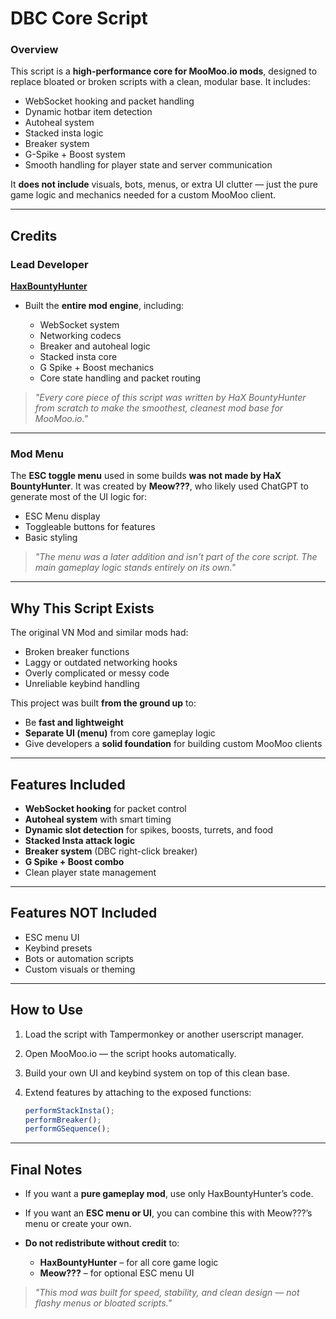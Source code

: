 # **DBC Core Script**

### **Overview**

This script is a **high-performance core for MooMoo.io mods**, designed to replace bloated or broken scripts with a clean, modular base.
It includes:

* WebSocket hooking and packet handling
* Dynamic hotbar item detection
* Autoheal system
* Stacked insta logic
* Breaker system
* G-Spike + Boost system
* Smooth handling for player state and server communication

It **does not include** visuals, bots, menus, or extra UI clutter — just the pure game logic and mechanics needed for a custom MooMoo client.

---

## **Credits**

### **Lead Developer**

**[HaxBountyHunter](https://github.com/)**

* Built the **entire mod engine**, including:

  * WebSocket system
  * Networking codecs
  * Breaker and autoheal logic
  * Stacked insta core
  * G Spike + Boost mechanics
  * Core state handling and packet routing

> *"Every core piece of this script was written by HaX BountyHunter from scratch to make the smoothest, cleanest mod base for MooMoo.io."*

---

### **Mod Menu**

The **ESC toggle menu** used in some builds **was not made by HaX BountyHunter**.
It was created by **Meow???**, who likely used ChatGPT to generate most of the UI logic for:

* ESC Menu display
* Toggleable buttons for features
* Basic styling

> *"The menu was a later addition and isn't part of the core script. The main gameplay logic stands entirely on its own."*

---

## **Why This Script Exists**

The original VN Mod and similar mods had:

* Broken breaker functions
* Laggy or outdated networking hooks
* Overly complicated or messy code
* Unreliable keybind handling

This project was built **from the ground up** to:

* Be **fast and lightweight**
* **Separate UI (menu)** from core gameplay logic
* Give developers a **solid foundation** for building custom MooMoo clients

---

## **Features Included**

* **WebSocket hooking** for packet control
* **Autoheal system** with smart timing
* **Dynamic slot detection** for spikes, boosts, turrets, and food
* **Stacked Insta attack logic**
* **Breaker system** (DBC right-click breaker)
* **G Spike + Boost combo**
* Clean player state management

---

## **Features NOT Included**

* ESC menu UI
* Keybind presets
* Bots or automation scripts
* Custom visuals or theming

---

## **How to Use**

1. Load the script with Tampermonkey or another userscript manager.
2. Open MooMoo.io — the script hooks automatically.
3. Build your own UI and keybind system on top of this clean base.
4. Extend features by attaching to the exposed functions:

   ```js
   performStackInsta();
   performBreaker();
   performGSequence();
   ```

---

## **Final Notes**

* If you want a **pure gameplay mod**, use only HaxBountyHunter’s code.
* If you want an **ESC menu or UI**, you can combine this with Meow???’s menu or create your own.
* **Do not redistribute without credit** to:

  * **HaxBountyHunter** – for all core game logic
  * **Meow???** – for optional ESC menu UI

> *"This mod was built for speed, stability, and clean design — not flashy menus or bloated scripts."*
